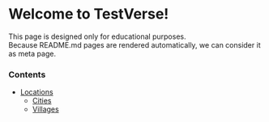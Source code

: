 # Welcome to TestVerse!  
This page is designed only for educational purposes.  
Because README.md pages are rendered automatically, we can consider it as meta page.

### Contents
- [Locations](./Locations)
	- [Cities](./Locations/Cities)
	- [Villages](./Locations/Villages)
